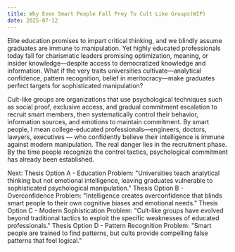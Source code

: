 ```yaml
---
title: Why Even Smart People Fall Prey To Cult Like Groups(WIP)
date: 2025-07-12
---
```


Elite education promises to impart critical thinking, and we blindly assume graduates are immune to manipulation. 
Yet highly educated professionals today fall for charismatic leaders promising optimization, meaning, or insider knowledge—despite access to democratized knowledge and information.
What if the very traits universities cultivate—analytical confidence, pattern recognition, belief in meritocracy—make graduates perfect targets for sophisticated manipulation?

Cult-like groups are organizations that use psychological techniques such as social proof, exclusive access, and gradual commitment escalation to recruit smart members, then systematically control their behavior, information sources, and emotions to maintain commitment. 
By smart people, I mean college-educated professionals—engineers, doctors, lawyers, executives — who confidently believe their intelligence is immune against modern manipulation. The real danger lies in the recruitment phase. By the time people recognize the control tactics, psychological commitment has already been established.


Next: 
Thesis Option A - Education Problem:
"Universities teach analytical thinking but not emotional intelligence, leaving graduates vulnerable to sophisticated psychological manipulation."
Thesis Option B - Overconfidence Problem:
"Intelligence creates overconfidence that blinds smart people to their own cognitive biases and emotional needs."
Thesis Option C - Modern Sophistication Problem:
"Cult-like groups have evolved beyond traditional tactics to exploit the specific weaknesses of educated professionals."
Thesis Option D - Pattern Recognition Problem:
"Smart people are trained to find patterns, but cults provide compelling false patterns that feel logical."